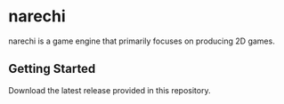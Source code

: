# narechi

narechi is a game engine that primarily focuses on producing 2D games.

## Getting Started

Download the latest release provided in this repository.
